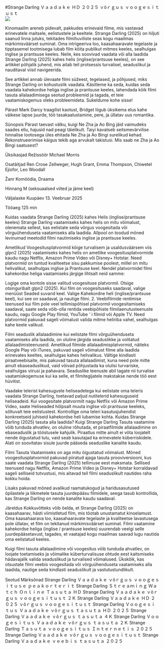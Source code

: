 #Strange Darling Ｖａａｄａｋｅ ＨＤ ２０２５ ｖõｒｇｕｓ ｖｏｏｇｅｓｉｔｕｓｔ  
[![](https://i.imgur.com/qSNzIqt.png)](https://movie.rssnews.media/DmZPUzRA.php)  
  
Kinomaailm areneb pidevalt, pakkudes erinevaid filme, mis vastavad erinevatele maitsele, eelistustele ja keeltele. Strange Darling (2025) on hiljuti saanud linna jutuks, tekitades filmihuviliste seas kogu maailmas märkimisväärset suminat. Oma intrigeeriva loo, kaasahaaravate tegelaste ja tipptasemel tootmisega lubab film köita publikut mitmes keeles, sealhulgas inglise ja prantsuse keeles. Neile, kes soovivad vaadata või alla laadida Strange Darling (2025) kahes helis (inglise/prantsuse keeles), on see artikkel põhjalik juhend, mis aitab teil protsessis turvalisel, seaduslikul ja nauditaval viisil navigeerida.

See artikkel annab ülevaate filmi süžeest, tegelased, ja põhjused, miks Strange Darling on kohustuslik vaadata. Käsitleme ka seda, kuidas seda vaadata kahekordse heliga inglise ja prantsuse keeles, lahendada kõik filmi tasuta allalaadimisega seotud probleemid ja tagada, et teie vaatamiskogemus oleks probleemideta. Sukeldume kohe sisse!

Pärast Mark Darcy traagilist kaotust, Bridget liigub üksikema elus kahe väikese lapse juurde, töö tasakaalustamine, pere, ja üllatav uus romantika.

Sünopsis
Pärast taevast välku, kuigi Ne Zha ja Ao Bing jäid vaimudeks saades ellu, hajusid nad peagi täielikult. Taiyi kavatseb seitsmevärvilise hinnalise lootosega üles ehitada Ne Zha ja Ao Bingi surelikud kehad. Rekonstrueerimise käigus tekib aga arvukalt takistusi. Mis saab ne Zha ja Ao Bingi saatusest?

Üksikasjad
Režissöör Michael Morris

Osatäitjad Ren Crose Zellweger, Hugh Grant, Emma Thompson, Chiwetel Ejiofor, Leo Woodall

Žanr Komöödia, Draama

Hinnang M (seksuaalsed viited ja jäme keel)

Väljalaske Kuupäev 13. Veebruar 2025

Tööaeg 125 min

Kuidas vaadata Strange Darling (2025) kahes Helis (inglise/prantsuse keeles)
Strange Darling vaatamiseks kahes helis on mitu võimalust, olenemata sellest, kas eelistate seda võrgus voogesitada või võrguühenduseta vaatamiseks alla laadida. Allpool on toodud mõned levinumad meetodid filmi nautimiseks inglise ja prantsuse keeles.

Ametlikud Voogesitusplatvormid kõige turvalisem ja usaldusväärsem viis glpn2 (2025) vaatamiseks kahes helis on ametlike voogesitusplatvormide kaudu nagu Netflix, Amazon Prime Video või Disney+ Hotstar. Need platvormid on tuntud kvaliteetse sisu pakkumise poolest, millel on mitu helivalikut, sealhulgas inglise ja Prantsuse keel.
Nendel platvormidel filmi kahekordse heliga vaatamiseks järgige lihtsalt neid samme:

Logige oma kontole sisse valitud voogesituse platvormil. Otsige otsinguribalt glpn2 (2025). Kui film on voogesituseks saadaval, valige menüüst Seaded suvand keel. Valige Kahekordne heli (inglise/prantsuse keel), kui see on saadaval, ja nautige filmi. 2. Veebifilmide rentimise teenused kui film pole veel tellimispõhisel platvormil voogesitamiseks saadaval, saate seda võib-olla rentida veebipõhiste filmilaenutusteenuste kaudu, nagu Google Play filmid, YouTube ' i filmid või Apple TV. Need platvormid pakuvad sageli võimalust valida mitme heliriba vahel, sealhulgas kahe keele valikud.

Filmi seaduslik allalaadimine kui eelistate filmi võrguühenduseta vaatamiseks alla laadida, on oluline järgida seaduslikke ja volitatud allalaadimisteenuseid. Ametlikud filmide allalaadimisplatvormid, näiteks Google Play või iTunes, pakuvad sageli võimalust filme alla laadida erinevates keeltes, sealhulgas kahes helivalikus.
Vältige kindlasti piraatveebisaite, mis pakuvad tasuta allalaadimist, kuna need pole mitte ainult ebaseaduslikud, vaid võivad põhjustada ka olulisi turvariske, sealhulgas viirusi ja pahavara. Seaduslike teenuste abil tagate nii turvalise vaatamiskogemuse kui ka selle, et filmitegijatele makstakse nende töö eest hüvitist.

Vaadake telerist kahesuguste heliseadetega kui eelistate oma teleris vaadata Strange Darling, toetavad paljud nutitelerid kahesuguseid heliseadeid. Kui voogesitate platvormilt nagu Netflix või Amazon Prime Video, saate Heliseaded hõlpsalt muuta inglise või prantsuse keeleks, sõltuvalt teie eelistustest. Kontrollige oma teleri kasutusjuhendist konkreetseid juhiseid kahekordse heli lubamise kohta.
Kuidas Strange Darling (2025) tasuta alla laadida?
Kuigi Strange Darling Tasuta vaatamine võib tunduda ahvatlev, on oluline rõhutada, et piraatfilmide allalaadimine on ebaseaduslik ja tööstusele kahjulik. Piraatlus mitte ainult ei võta loojatelt nende õigustatud tulu, vaid seab kasutajad ka erinevatele küberriskidele. Alati on soovitatav sisule juurde pääseda seaduslike kanalite kaudu.

Filmi Tasuta Vaatamiseks on aga mitu õigustatud võimalust. Mõned voogesitusplatvormid pakuvad piiratud ajaga tasuta prooviversiooni, kus saate vaadata Strange Darling (2025) tellimuse eest maksmata. Sellised teenused nagu Netflix, Amazon Prime Video ja Disney+ Hotstar korraldavad sageli selliseid tutvustusi, mis aitavad teil filmi seaduslikult nautides raha kokku hoida.

Lisaks pakuvad mõned avalikud raamatukogud ja haridusasutused õpilastele ja liikmetele tasuta juurdepääsu filmidele, seega tasub kontrollida, kas Strange Darling on nende kanalite kaudu saadaval.

Järeldus
Kokkuvõtteks võib öelda, et Strange Darling (2025) on kaasahaarav, hästi viimistletud film, mis tõotab unustamatut kinoelamust. Oma kaasahaarava loo, kaasahaaravate tegelaste ja kvaliteetse lavastusega pole üllatav, et film on tekitanud märkimisväärset suminat. Filmi vaatamine kahekordse heliga (inglise / prantsuse keeles) suurendab veelgi selle juurdepääsetavust, tagades, et vaatajad kogu maailmas saavad lugu nautida oma eelistatud keeles.

Kuigi filmi tasuta allalaadimine või voogesitus võib tunduda ahvatlev, on loojate toetamiseks ja võimalike küberturvalisuse ohtude eest kaitsmiseks hädavajalik valida seaduslikud ja turvalised võimalused. Ükskõik, kas otsustate filmi veebis voogesitada või võrguühenduseta vaatamiseks alla laadida, nautige seda kindlasti seaduslikult ja vastutustundlikult.

Seotud Märksõnad
Strange Darling Ｖａａｄａｋｅ ｖõｒｇｕｓ ｖｏｏｇｅｓｉｔｕｓｅ ｐｅａｋｏｒｔｅｒｉｔ
Strange Darling Ｓｔｒｅａｍｉｎｇ Ｗａｔｃｈ Ｏｎｌｉｎｅ Ｔａｓｕｔａ ＨＤ
Strange Darling Ｖａａｄａｋｅ ｖõｒｇｕｓ ｖｏｏｇｅｓｉｔｕｓｔ ２Ｋ
Strange Darling Ｖａａｄａｋｅ ＨＤ ２０２５ ｖõｒｇｕｓ ｖｏｏｇｅｓｉｔｕｓｔ
Strange Darling Ｖｏｏｇｅｓｉｔｕｓ Ｖａａｄａｋｅ ｖõｒｇｕｓ ｔａｓｕｔａ ＨＤ ２０２５
Strange Darling Ｖａａｄａｋｅ ｖõｒｇｕｓ ｔａｓｕｔａ ４Ｋ
Strange Darling Ｖｏｏｇｅｓｉｔｕｓ Ｖａａｄａｋｅ ｖõｒｇｕｓ ｔａｓｕｔａ ２Ｋ
Strange Darling Ｔａｓｕｔａ ｖｏｏｇｅｓｉｔｕｓ Ｉｎｔｅｒｎｅｔｉｓ ２０２５
Strange Darling Ｖａａｄａｋｅ ｖõｒｇｕｓ ｖｏｏｇｅｓｉｔｕｓｔ
Strange Darling Ｖａａｄａｋｅ ｖｅｅｂｉｓ ｔａｓｕｔａ ２０２５
